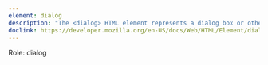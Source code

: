 ```yaml
---
element: dialog
description: "The <dialog> HTML element represents a dialog box or other interactive component, such as a dismissible alert, inspector, or subwindow."
doclink: https://developer.mozilla.org/en-US/docs/Web/HTML/Element/dialog
---
```


<p class="mb-2">Role: dialog</p>
